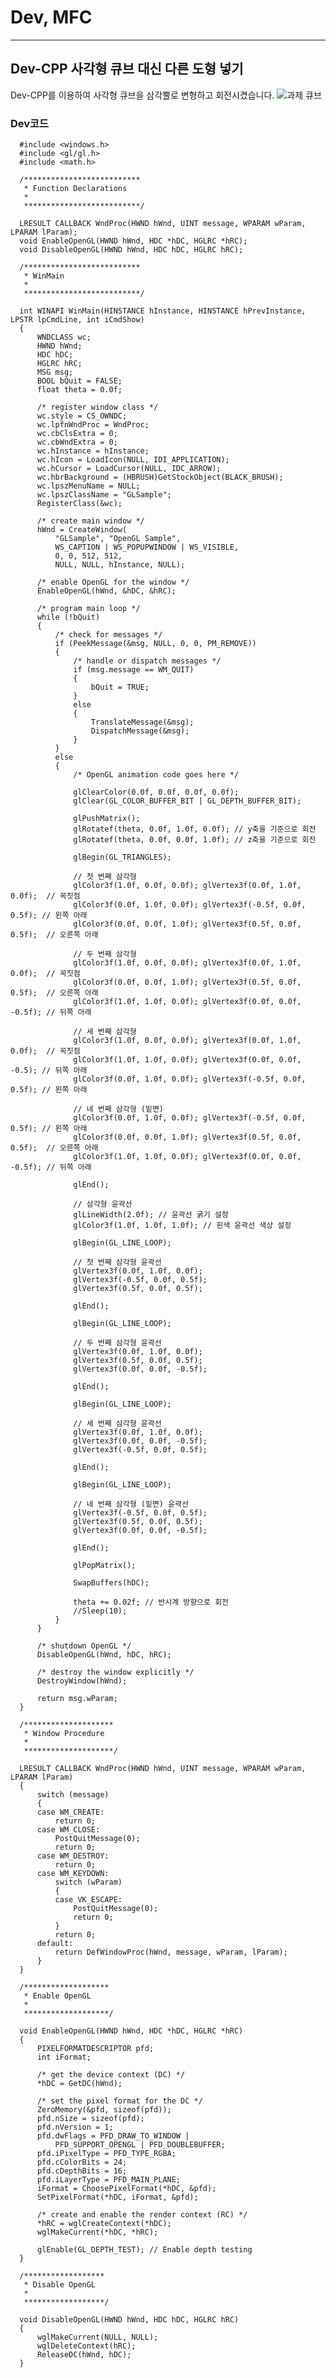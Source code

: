 # Dev, MFC
-------
## Dev-CPP 사각형 큐브 대신 다른 도형 넣기
Dev-CPP를 이용하여 사각형 큐브을 삼각뿔로 변형하고 회전시켰습니다.
![과제 큐브](https://github.com/woojinchoi02/Graphics-dev-mfc/assets/162526228/49990532-fb07-4ffb-93b6-75095591de48)












### Dev코드
      #include <windows.h>
      #include <gl/gl.h>
      #include <math.h>
      
      /**************************
       * Function Declarations
       *
       **************************/
      
      LRESULT CALLBACK WndProc(HWND hWnd, UINT message, WPARAM wParam, LPARAM lParam);
      void EnableOpenGL(HWND hWnd, HDC *hDC, HGLRC *hRC);
      void DisableOpenGL(HWND hWnd, HDC hDC, HGLRC hRC);
      
      /**************************
       * WinMain
       *
       **************************/
      
      int WINAPI WinMain(HINSTANCE hInstance, HINSTANCE hPrevInstance, LPSTR lpCmdLine, int iCmdShow)
      {
          WNDCLASS wc;
          HWND hWnd;
          HDC hDC;
          HGLRC hRC;
          MSG msg;
          BOOL bQuit = FALSE;
          float theta = 0.0f;
      
          /* register window class */
          wc.style = CS_OWNDC;
          wc.lpfnWndProc = WndProc;
          wc.cbClsExtra = 0;
          wc.cbWndExtra = 0;
          wc.hInstance = hInstance;
          wc.hIcon = LoadIcon(NULL, IDI_APPLICATION);
          wc.hCursor = LoadCursor(NULL, IDC_ARROW);
          wc.hbrBackground = (HBRUSH)GetStockObject(BLACK_BRUSH);
          wc.lpszMenuName = NULL;
          wc.lpszClassName = "GLSample";
          RegisterClass(&wc);
      
          /* create main window */
          hWnd = CreateWindow(
              "GLSample", "OpenGL Sample",
              WS_CAPTION | WS_POPUPWINDOW | WS_VISIBLE,
              0, 0, 512, 512,
              NULL, NULL, hInstance, NULL);
      
          /* enable OpenGL for the window */
          EnableOpenGL(hWnd, &hDC, &hRC);
      
          /* program main loop */
          while (!bQuit)
          {
              /* check for messages */
              if (PeekMessage(&msg, NULL, 0, 0, PM_REMOVE))
              {
                  /* handle or dispatch messages */
                  if (msg.message == WM_QUIT)
                  {
                      bQuit = TRUE;
                  }
                  else
                  {
                      TranslateMessage(&msg);
                      DispatchMessage(&msg);
                  }
              }
              else
              {
                  /* OpenGL animation code goes here */
      
                  glClearColor(0.0f, 0.0f, 0.0f, 0.0f);
                  glClear(GL_COLOR_BUFFER_BIT | GL_DEPTH_BUFFER_BIT);
      
                  glPushMatrix();
                  glRotatef(theta, 0.0f, 1.0f, 0.0f); // y축을 기준으로 회전
                  glRotatef(theta, 0.0f, 0.0f, 1.0f); // z축을 기준으로 회전
      
                  glBegin(GL_TRIANGLES);
      
                  // 첫 번째 삼각형
                  glColor3f(1.0f, 0.0f, 0.0f); glVertex3f(0.0f, 1.0f, 0.0f);  // 꼭짓점
                  glColor3f(0.0f, 1.0f, 0.0f); glVertex3f(-0.5f, 0.0f, 0.5f); // 왼쪽 아래
                  glColor3f(0.0f, 0.0f, 1.0f); glVertex3f(0.5f, 0.0f, 0.5f);  // 오른쪽 아래
      
                  // 두 번째 삼각형
                  glColor3f(1.0f, 0.0f, 0.0f); glVertex3f(0.0f, 1.0f, 0.0f);  // 꼭짓점
                  glColor3f(0.0f, 0.0f, 1.0f); glVertex3f(0.5f, 0.0f, 0.5f);  // 오른쪽 아래
                  glColor3f(1.0f, 1.0f, 0.0f); glVertex3f(0.0f, 0.0f, -0.5f); // 뒤쪽 아래
      
                  // 세 번째 삼각형
                  glColor3f(1.0f, 0.0f, 0.0f); glVertex3f(0.0f, 1.0f, 0.0f);  // 꼭짓점
                  glColor3f(1.0f, 1.0f, 0.0f); glVertex3f(0.0f, 0.0f, -0.5); // 뒤쪽 아래
                  glColor3f(0.0f, 1.0f, 0.0f); glVertex3f(-0.5f, 0.0f, 0.5f); // 왼쪽 아래
      
                  // 네 번째 삼각형 (밑면)
                  glColor3f(0.0f, 1.0f, 0.0f); glVertex3f(-0.5f, 0.0f, 0.5f); // 왼쪽 아래
                  glColor3f(0.0f, 0.0f, 1.0f); glVertex3f(0.5f, 0.0f, 0.5f);  // 오른쪽 아래
                  glColor3f(1.0f, 1.0f, 0.0f); glVertex3f(0.0f, 0.0f, -0.5f); // 뒤쪽 아래
      
                  glEnd();
      
                  // 삼각형 윤곽선
                  glLineWidth(2.0f); // 윤곽선 굵기 설정
                  glColor3f(1.0f, 1.0f, 1.0f); // 흰색 윤곽선 색상 설정
      
                  glBegin(GL_LINE_LOOP);
      
                  // 첫 번째 삼각형 윤곽선
                  glVertex3f(0.0f, 1.0f, 0.0f);
                  glVertex3f(-0.5f, 0.0f, 0.5f);
                  glVertex3f(0.5f, 0.0f, 0.5f);
      
                  glEnd();
      
                  glBegin(GL_LINE_LOOP);
      
                  // 두 번째 삼각형 윤곽선
                  glVertex3f(0.0f, 1.0f, 0.0f);
                  glVertex3f(0.5f, 0.0f, 0.5f);
                  glVertex3f(0.0f, 0.0f, -0.5f);
      
                  glEnd();
      
                  glBegin(GL_LINE_LOOP);
      
                  // 세 번째 삼각형 윤곽선
                  glVertex3f(0.0f, 1.0f, 0.0f);
                  glVertex3f(0.0f, 0.0f, -0.5f);
                  glVertex3f(-0.5f, 0.0f, 0.5f);
      
                  glEnd();
      
                  glBegin(GL_LINE_LOOP);
      
                  // 네 번째 삼각형 (밑면) 윤곽선
                  glVertex3f(-0.5f, 0.0f, 0.5f);
                  glVertex3f(0.5f, 0.0f, 0.5f);
                  glVertex3f(0.0f, 0.0f, -0.5f);
      
                  glEnd();
      
                  glPopMatrix();
      
                  SwapBuffers(hDC);
      
                  theta += 0.02f; // 반시계 방향으로 회전
                  //Sleep(10);
              }
          }
      
          /* shutdown OpenGL */
          DisableOpenGL(hWnd, hDC, hRC);
      
          /* destroy the window explicitly */
          DestroyWindow(hWnd);
      
          return msg.wParam;
      }
      
      /********************
       * Window Procedure
       *
       ********************/
      
      LRESULT CALLBACK WndProc(HWND hWnd, UINT message, WPARAM wParam, LPARAM lParam)
      {
          switch (message)
          {
          case WM_CREATE:
              return 0;
          case WM_CLOSE:
              PostQuitMessage(0);
              return 0;
          case WM_DESTROY:
              return 0;
          case WM_KEYDOWN:
              switch (wParam)
              {
              case VK_ESCAPE:
                  PostQuitMessage(0);
                  return 0;
              }
              return 0;
          default:
              return DefWindowProc(hWnd, message, wParam, lParam);
          }
      }
      
      /*******************
       * Enable OpenGL
       *
       *******************/
      
      void EnableOpenGL(HWND hWnd, HDC *hDC, HGLRC *hRC)
      {
          PIXELFORMATDESCRIPTOR pfd;
          int iFormat;
      
          /* get the device context (DC) */
          *hDC = GetDC(hWnd);
      
          /* set the pixel format for the DC */
          ZeroMemory(&pfd, sizeof(pfd));
          pfd.nSize = sizeof(pfd);
          pfd.nVersion = 1;
          pfd.dwFlags = PFD_DRAW_TO_WINDOW |
              PFD_SUPPORT_OPENGL | PFD_DOUBLEBUFFER;
          pfd.iPixelType = PFD_TYPE_RGBA;
          pfd.cColorBits = 24;
          pfd.cDepthBits = 16;
          pfd.iLayerType = PFD_MAIN_PLANE;
          iFormat = ChoosePixelFormat(*hDC, &pfd);
          SetPixelFormat(*hDC, iFormat, &pfd);
      
          /* create and enable the render context (RC) */
          *hRC = wglCreateContext(*hDC);
          wglMakeCurrent(*hDC, *hRC);
      
          glEnable(GL_DEPTH_TEST); // Enable depth testing
      }
      
      /******************
       * Disable OpenGL
       *
       ******************/
      
      void DisableOpenGL(HWND hWnd, HDC hDC, HGLRC hRC)
      {
          wglMakeCurrent(NULL, NULL);
          wglDeleteContext(hRC);
          ReleaseDC(hWnd, hDC);
      }


